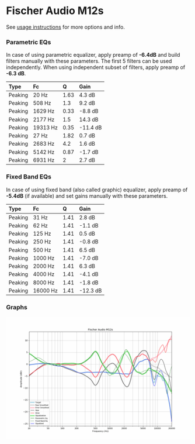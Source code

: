 # Fischer Audio M12s
See [usage instructions](https://github.com/jaakkopasanen/AutoEq#usage) for more options and info.

### Parametric EQs
In case of using parametric equalizer, apply preamp of **-6.4dB** and build filters manually
with these parameters. The first 5 filters can be used independently.
When using independent subset of filters, apply preamp of **-6.3 dB**.

| Type    | Fc       |    Q | Gain     |
|:--------|:---------|:-----|:---------|
| Peaking | 20 Hz    | 1.63 | 4.3 dB   |
| Peaking | 508 Hz   | 1.3  | 9.2 dB   |
| Peaking | 1629 Hz  | 0.33 | -8.8 dB  |
| Peaking | 2177 Hz  | 1.5  | 14.3 dB  |
| Peaking | 19313 Hz | 0.35 | -11.4 dB |
| Peaking | 27 Hz    | 1.82 | 0.7 dB   |
| Peaking | 2683 Hz  | 4.2  | 1.6 dB   |
| Peaking | 5142 Hz  | 0.87 | -1.7 dB  |
| Peaking | 6931 Hz  | 2    | 2.7 dB   |

### Fixed Band EQs
In case of using fixed band (also called graphic) equalizer, apply preamp of **-5.4dB**
(if available) and set gains manually with these parameters.

| Type    | Fc       |    Q | Gain     |
|:--------|:---------|:-----|:---------|
| Peaking | 31 Hz    | 1.41 | 2.8 dB   |
| Peaking | 62 Hz    | 1.41 | -1.1 dB  |
| Peaking | 125 Hz   | 1.41 | 0.5 dB   |
| Peaking | 250 Hz   | 1.41 | -0.8 dB  |
| Peaking | 500 Hz   | 1.41 | 6.5 dB   |
| Peaking | 1000 Hz  | 1.41 | -7.0 dB  |
| Peaking | 2000 Hz  | 1.41 | 6.3 dB   |
| Peaking | 4000 Hz  | 1.41 | -4.1 dB  |
| Peaking | 8000 Hz  | 1.41 | -1.8 dB  |
| Peaking | 16000 Hz | 1.41 | -12.3 dB |

### Graphs
![](./Fischer%20Audio%20M12s.png)